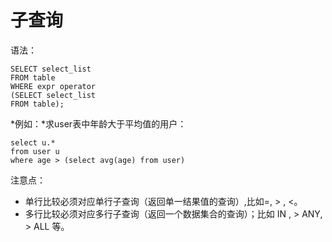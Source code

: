 #	子查询
语法：

	SELECT select_list
	FROM table
	WHERE expr operator
	(SELECT select_list
	FROM table);

*例如：*求user表中年龄大于平均值的用户：

	select u.*
	from user u
	where age > (select avg(age) from user)

注意点：

*	单行比较必须对应单行子查询（返回单一结果值的查询）,比如=, &gt; , &lt;。
*	多行比较必须对应多行子查询（返回一个数据集合的查询）；比如 IN , > ANY, > ALL 等。

